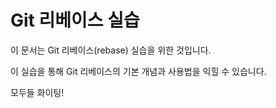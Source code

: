Git 리베이스 실습
=================

이 문서는 Git 리베이스(rebase) 실습을 위한 것입니다.

이 실습을 통해 Git 리베이스의 기본 개념과 사용법을 익힐 수 있습니다.

모두들 화이팅!
